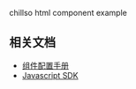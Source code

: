 chillso html component example

## 相关文档

- [组件配置手册](https://www.notion.so/2dc9be5af0c64f4db7a445113f1355da)
- [Javascript SDK](https://www.notion.so/Javascript-SDK-87426ab9906241b995a73b3f59c4c12e)